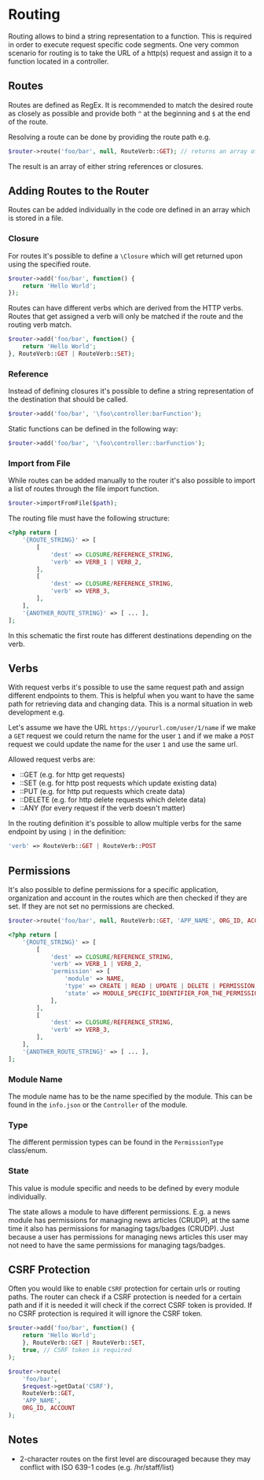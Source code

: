 # Routing

Routing allows to bind a string representation to a function. This is required in order to execute request specific code segments. One very common scenario for routing is to take the URL of a http(s) request and assign it to a function located in a controller.

## Routes

Routes are defined as RegEx. It is recommended to match the desired route as closely as possible and provide both `^` at the beginning and `$` at the end of the route.

Resolving a route can be done by providing the route path e.g.

```php
$router->route('foo/bar', null, RouteVerb::GET); // returns an array of endpoints
```

The result is an array of either string references or closures.

## Adding Routes to the Router

Routes can be added individually in the code ore defined in an array which is stored in a file.

### Closure

For routes it's possible to define a `\Closure` which will get returned upon using the specified route.

```php
$router->add('foo/bar', function() {
	return 'Hello World';
});
```

Routes can have different verbs which are derived from the HTTP verbs. Routes that get assigned a verb will only be matched if the route and the routing verb match.

```php
$router->add('foo/bar', function() {
	return 'Hello World';
}, RouteVerb::GET | RouteVerb::SET);
```

### Reference

Instead of defining closures it's possible to define a string representation of the destination that should be called.

```php
$router->add('foo/bar', '\foo\controller:barFunction');
```

Static functions can be defined in the following way:

```php
$router->add('foo/bar', '\foo\controller::barFunction');
```

### Import from File

While routes can be added manually to the router it's also possible to import a list of routes through the file import function.

```php
$router->importFromFile($path);
```

The routing file must have the following structure:

```php
<?php return [
	'{ROUTE_STRING}' => [
		[
			'dest' => CLOSURE/REFERENCE_STRING,
			'verb' => VERB_1 | VERB_2,
		],
		[
			'dest' => CLOSURE/REFERENCE_STRING,
			'verb' => VERB_3,
		],
	],
	'{ANOTHER_ROUTE_STRING}' => [ ... ],
];
```

In this schematic the first route has different destinations depending on the verb.

## Verbs

With request verbs it's possible to use the same request path and assign different endpoints to them. This is helpful when you want to have the same path for retrieving data and changing data. This is a normal situation in web development e.g.

Let's assume we have the URL `https://yoururl.com/user/1/name` if we make a `GET` request we could return the name for the user `1` and if we make a `POST` request we could update the name for the user `1` and use the same url.

Allowed request verbs are:

* ::GET (e.g. for http get requests)
* ::SET (e.g. for http post requests which update existing data)
* ::PUT (e.g. for http put requests which create data)
* ::DELETE (e.g. for http delete requests which delete data)
* ::ANY (for every request if the verb doesn't matter)

In the routing definition it's possible to allow multiple verbs for the same endpoint by using `|` in the definition:

```php
'verb' => RouteVerb::GET | RouteVerb::POST
```

## Permissions

It's also possible to define permissions for a specific application, organization and account in the routes which are then checked if they are set. If they are not set no permissions are checked.

```php
$router->route('foo/bar', null, RouteVerb::GET, 'APP_NAME', ORG_ID, ACCOUNT);
```

```php
<?php return [
	'{ROUTE_STRING}' => [
		[
			'dest' => CLOSURE/REFERENCE_STRING,
			'verb' => VERB_1 | VERB_2,
			'permission' => [
				'module' => NAME,
				'type' => CREATE | READ | UPDATE | DELETE | PERMISSION,
				'state' => MODULE_SPECIFIC_IDENTIFIER_FOR_THE_PERMISSION,
			],
		],
		[
			'dest' => CLOSURE/REFERENCE_STRING,
			'verb' => VERB_3,
		],
	],
	'{ANOTHER_ROUTE_STRING}' => [ ... ],
];
```

### Module Name

The module name has to be the name specified by the module. This can be found in the `info.json` or the `Controller` of the module.

### Type

The different permission types can be found in the `PermissionType` class/enum.

### State

This value is module specific and needs to be defined by every module individually.

The state allows a module to have different permissions. E.g. a news module has permissions for managing news articles (CRUDP), at the same time it also has permissions for managing tags/badges (CRUDP). Just because a user has permissions for managing news articles this user may not need to have the same permissions for managing tags/badges.

## CSRF Protection

Often you would like to enable `CSRF` protection for certain urls or routing paths. The router can check if a CSRF protection is needed for a certain path and if it is needed it will check if the correct CSRF token is provided. If no CSRF protection is required it will ignore the CSRF token.

```php
$router->add('foo/bar', function() {
	return 'Hello World';
	}, RouteVerb::GET | RouteVerb::SET,
	true, // CSRF token is required
);
```

```php
$router->route(
	'foo/bar',
	$request->getData('CSRF'),
	RouteVerb::GET,
	'APP_NAME',
	ORG_ID, ACCOUNT
);
```

## Notes

* 2-character routes on the first level are discouraged because they may conflict with ISO 639-1 codes (e.g. /hr/staff/list)